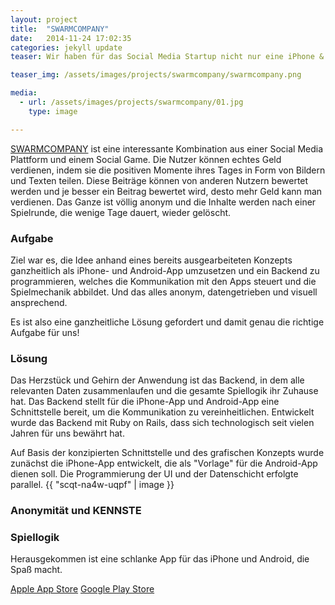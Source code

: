 ```yaml
---
layout: project
title:  "SWARMCOMPANY"
date:   2014-11-24 17:02:35
categories: jekyll update
teaser: Wir haben für das Social Media Startup nicht nur eine iPhone & Android App samt Backend entwickelt, sondern es auch vom MVP bis zum Launch technisch begleitet.

teaser_img: /assets/images/projects/swarmcompany/swarmcompany.png

media:
  - url: /assets/images/projects/swarmcompany/01.jpg
    type: image

---
```


[SWARMCOMPANY](http://swarmcompany.com) ist eine interessante Kombination aus einer Social Media Plattform und einem Social Game. Die Nutzer können echtes Geld verdienen, indem sie die positiven Momente ihres Tages in Form von Bildern und Texten teilen. Diese Beiträge können von anderen Nutzern bewertet werden und je besser ein Beitrag bewertet wird, desto mehr Geld kann man verdienen. Das Ganze ist völlig anonym und die Inhalte werden nach einer Spielrunde, die wenige Tage dauert, wieder gelöscht.

### Aufgabe

Ziel war es, die Idee anhand eines bereits ausgearbeiteten Konzepts ganzheitlich als iPhone- und Android-App umzusetzen und ein Backend zu programmieren, welches die Kommunikation mit den Apps steuert und die Spielmechanik abbildet. Und das alles anonym, datengetrieben und visuell ansprechend.

Es ist also eine ganzheitliche Lösung gefordert und damit genau die richtige Aufgabe für uns!

### Lösung

Das Herzstück und Gehirn der Anwendung ist das Backend, in dem alle relevanten Daten zusammenlaufen und die gesamte Spiellogik ihr Zuhause hat. Das Backend stellt für die iPhone-App und Android-App eine Schnittstelle bereit, um die Kommunikation zu vereinheitlichen. Entwickelt wurde das Backend mit Ruby on Rails, dass sich technologisch seit vielen Jahren für uns bewährt hat.

Auf Basis der konzipierten Schnittstelle und des grafischen Konzepts wurde zunächst die iPhone-App entwickelt, die als "Vorlage" für die Android-App dienen soll. Die Programmierung der UI und der Datenschicht erfolgte parallel.
{{ "scqt-na4w-uqpf" | image }}

### Anonymität und KENNSTE
### Spiellogik

Herausgekommen ist eine schlanke App für das iPhone und Android, die Spaß macht.

[Apple App Store](http://www.apple.com/)
[Google Play Store](http://www.google.com/)
